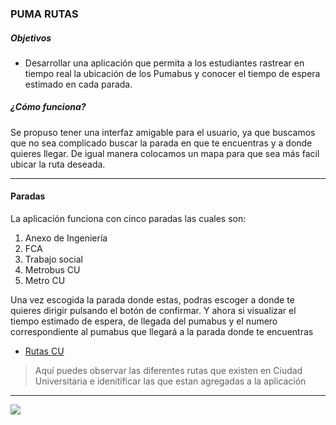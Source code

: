 ### PUMA RUTAS          

##### Objetivos

- Desarrollar una aplicación que permita a los estudiantes rastrear en tiempo real la ubicación de los Pumabus y conocer el tiempo de espera estimado en cada parada.

##### ¿Cómo funciona?
Se propuso tener una interfaz amigable para el usuario, ya que buscamos que no sea complicado buscar la parada en que te encuentras y a donde quieres llegar. De igual manera colocamos un mapa para que sea más facil ubicar la ruta deseada.


----------
#### Paradas
La aplicación funciona con cinco paradas las cuales son:

1. Anexo de Ingeniería
1. FCA
1. Trabajo social
1. Metrobus CU
1. Metro CU

Una vez escogida la parada donde estas, podras escoger a donde te quieres dirigir pulsando el botón de confirmar. Y ahora si visualizar el tiempo estimado de espera, de llegada del pumabus y el numero correspondiente al pumabus que llegará a la parada donde te encuentras
- [Rutas CU](https://www.dgsgm.unam.mx/pumabus.html) 
> Aquí puedes observar las diferentes rutas que existen en Ciudad Universitaria e idenitificar las que estan agregadas a la aplicación



----------
![](https://encrypted-tbn0.gstatic.com/images?q=tbn:ANd9GcScZ0zK3eIrCg4M-IL4lEt1wSFO98-pCtEDRyjGT9Q_&s)
